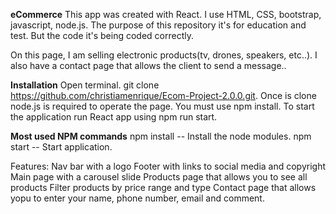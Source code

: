 **eCommerce**
This app was created with React. I use HTML, CSS, bootstrap, javascript, node.js. The purpose of this repository it's for education and test. But the code it's being coded correctly.

On this page, I am selling electronic products(tv, drones, speakers, etc..). I also have a contact page that allows the client to send a message..

**Installation**
Open terminal.
git clone https://github.com/christiamenrique/Ecom-Project-2.0.0.git.
Once is clone node.js is required to operate the page. You must use npm install.
To start the application run React app using npm run start.


**Most used NPM commands**
npm install -- Install the node modules.
npm start -- Start application.

Features:
Nav bar with a logo
Footer with links to social media and copyright
Main page with a carousel slide
Products page that allows you to see all products
Filter products by price range and type
Contact page that allows yopu to enter your name, phone number, email and comment.
